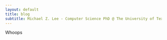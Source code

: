 ```yaml
---
layout: default
title: blog
subtitle: Michael Z. Lee - Computer Science PhD @ The University of Texas @ Austin
---
```

Whoops
